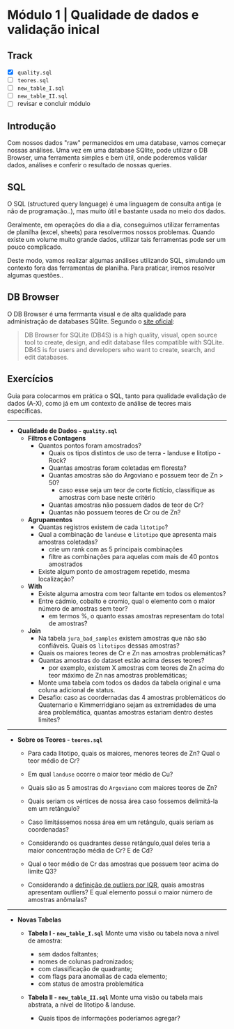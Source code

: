 # Módulo 1 | Qualidade de dados e validação inical

## Track

* [x] `quality.sql`
* [ ] `teores.sql`
* [ ] `new_table_I.sql`
* [ ] `new_table_II.sql`
* [ ] revisar e concluir módulo

## Introdução

Com nossos dados "raw" permanecidos em uma database, vamos começar nossas análises. Uma vez em uma database SQlite, pode utilizar o DB Browser, uma ferramenta simples e bem útil, onde poderemos validar dados, análises e conferir o resultado de nossas queries.

## SQL

O SQL (structured query language) é uma linguagem de consulta antiga (e não de programação..), mas muito útil e bastante usada no meio dos dados.

Geralmente, em operações do dia a dia, conseguimos utilizar ferramentas de planilha (excel, sheets) para resolvermos nossos problemas. Quando existe um volume muito grande dados, utilizar tais ferramentas pode ser um pouco complicado.

Deste modo, vamos realizar algumas análises utilizando SQL, simulando um contexto fora das ferramentas de planilha. Para praticar, iremos resolver algumas questões..

## DB Browser

O DB Browser é uma ferrmanta visual e de alta qualidade para administração de databases SQlite. Segundo o [site oficial](https://sqlitebrowser.org/):

>DB Browser for SQLite (DB4S) is a high quality, visual, open source tool to create, design, and edit database files compatible with SQLite. DB4S is for users and developers who want to create, search, and edit databases.

## Exercícios

Guia para colocarmos em prática o SQL, tanto para qualidade evalidação de dados (A-X), como já em um contexto de análise de teores mais específicas.

---

* **Qualidade de Dados - `quality.sql`**
  * **Filtros e Contagens**
    * Quantos pontos foram amostrados?
      * Quais os tipos distintos de uso de terra - landuse e litotipo - Rock?
      * Quantas amostras foram coletadas em floresta?
      * Quantas amostras são do Argoviano e possuem teor de Zn > 50?
        * caso esse seja um teor de corte fictício, classifique as amostras com base neste critério
      * Quantas amostras não possuem dados de teor de Cr?
      * Quantas não possuem teores de Cr ou de Zn?
  * **Agrupamentos**
    * Quantas registros existem de cada `litotipo`?
    * Qual a combinação de `landuse` e `litotipo` que apresenta mais amostras coletadas?
      * crie um rank com as 5 principais combinações
      * filtre as combinações para aquelas com mais de 40 pontos amostrados
    * Existe algum ponto de amostragem repetido, mesma localização?
  * **With**
    * Existe alguma amostra com teor faltante em todos os elementos?
    * Entre cádmio, cobalto e cromio, qual o elemento com o maior número de amostras sem teor?
      * em termos %, o quanto essas amostras representam do total de amostras?
  * **Join**
    * Na tabela `jura_bad_samples` existem amostras que não são confiáveis. Quais os `litotipos` dessas amostras?
    * Quais os maiores teores de Cr e Zn nas amostras problemáticas?
    * Quantas amostras do dataset estão acima desses teores?
      * por exemplo, existem X amostras com teores de Zn acima do teor máximo de Zn nas amostras problemáticas;
    * Monte uma tabela com todos os dados da tabela original e uma coluna adicional de status.
    * Desafio: caso as coordernadas das 4 amostras problemáticos do Quaternario e Kimmerridgiano sejam as extremidades de uma área problemática, quantas amostras estariam dentro destes limites?

---

* **Sobre os Teores - `teores.sql`**
  * Para cada litotipo, quais os maiores, menores teores de Zn? Qual o teor médio de Cr?
  
  * Em qual `landuse` ocorre o maior teor médio de Cu?
  * Quais são as 5 amostras do `Argoviano` com maiores teores de Zn?

  * Quais seriam os vértices de nossa área caso fossemos delimitá-la em um retângulo?
  * Caso limitássemos nossa área em um retângulo, quais seriam as coordenadas?
  * Considerando os quadrantes desse retângulo,qual deles teria a maior concentração média de Cr? E de Cd?
  * Qual o teor médio de Cr das amostras que possuem teor acima do limite Q3?
  * Considerando a [definição de outliers por IQR](https://towardsdatascience.com/why-1-5-in-iqr-method-of-outlier-detection-5d07fdc82097), quais amostras apresentam outliers? E qual elemento possui o maior número de amostras anômalas?

---

* **Novas Tabelas**
  * **Tabela I -  `new_table_I.sql`** Monte uma visão ou tabela nova a nível de amostra:
    * sem dados faltantes;
    * nomes de colunas padronizados;
    * com classificação de quadrante;
    * com flags para anomalias de cada elemento;
    * com status de amostra problemática
  
  * **Tabela II -  `new_table_II.sql`** Monte uma visão ou tabela mais abstrata, a nível de litotipo & landuse.
    * Quais tipos de informações poderíamos agregar?
